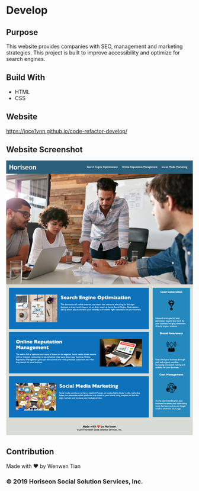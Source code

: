 # Develop

## Purpose
This website provides companies with SEO, management and marketing strategies. This project is built to improve accessibility and optimize for search engines.

## Build With
* HTML
* CSS

## Website
https://joce1ynn.github.io/code-refactor-develop/

## Website Screenshot
![Screenshot](/assets/images/Horiseon.png)

## Contribution
Made with ❤️ by Wenwen Tian

### © 2019 Horiseon Social Solution Services, Inc.